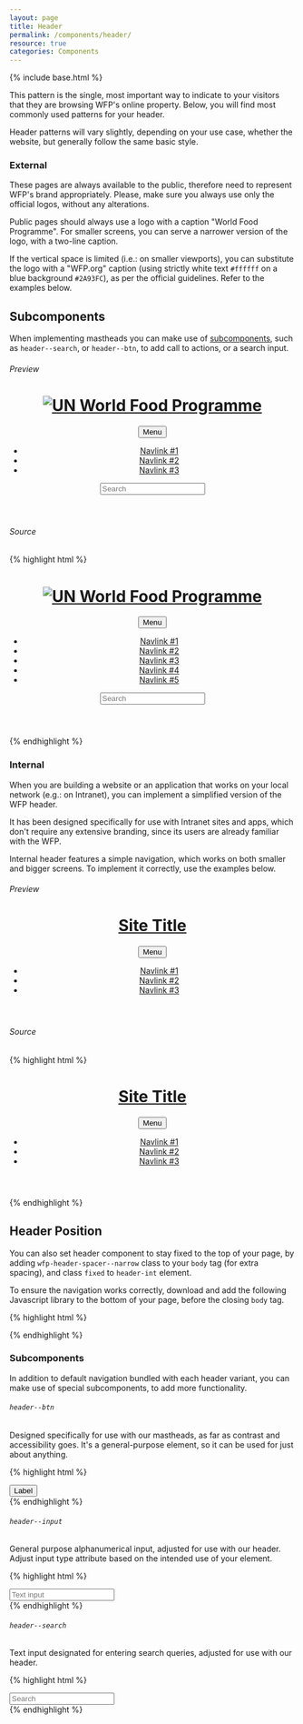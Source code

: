 ```yaml
---
layout: page
title: Header
permalink: /components/header/
resource: true
categories: Components
---
```

{% include base.html %}

This pattern is the single, most important way to indicate to your visitors that they are browsing WFP's online property. Below, you will find most commonly used patterns for your header.

Header patterns will vary slightly, depending on your use case, whether the website, but generally follow the same basic style.

### External
These pages are always available to the public, therefore need to represent WFP's brand appropriately. Please, make sure you always use only the official logos, without any alterations.

Public pages should always use a logo with a caption "World Food Programme". For smaller screens, you can serve a narrower version of the logo, with a two-line caption.

If the vertical space is limited (i.e.: on smaller viewports), you can substitute the logo with a "WFP.org" caption (using strictly white text `#ffffff` on a blue background `#2A93FC`), as per the official guidelines. Refer to the examples below.

<div class="notice">
  <h2 class="title">Subcomponents</h2>
  <p>When implementing mastheads you can make use of <a href="#subcomponents">subcomponents</a>, such as <code>header--search</code>, or <code>header--btn</code>, to add call to actions, or a search input.</p>
</div>

###### Preview
<header class="wfp-header-ext">
  <div class="wfp-grid wfp-wrapper">
    <div class="wfp-u-2-3 wfp-u-sm-1-4 header--container">
      <h1 class="header--title">
        <a href="#" class="header--logo">
          <img src="{{ base }}/img/logos/light/png/1x/en-standard.png" srcset="{{ base }}/img/logos/light/png/1x/en-standard.png 1x, {{ base }}/img/logos/light/png/2x/en-standard.png 2x" alt="UN World Food Programme">
        </a>
      </h1>
    </div>
    <div class="wfp-u-1-3 wfp-u-sm-3-4 header--nav">
      <button class="header--btn" id="js-example-menu-trigger">Menu</button>
      <nav class="header--menu" id="js-example-menu">
        <ul class="menu--group">
          <li class="menu--item"><a href="#" class="menu--link active">Navlink #1</a></li>
          <li class="menu--item"><a href="#" class="menu--link">Navlink #2</a></li>
          <li class="menu--item"><a href="#" class="menu--link">Navlink #3</a></li>
        </ul>
      </nav>
      <div class="header--misc">
        <div class="header--search">
          <input type="search" class="header--input" placeholder="Search">
        </div>
      </div>
    </div>
  </div>
</header>

###### Source
{% highlight html %}
<header class="wfp-header-ext">
  <div class="wfp-grid wfp-wrapper">
    <div class="wfp-u-2-3 wfp-u-sm-1-4 header--container">
      <h1 class="header--title">
        <a href="#" class="header--logo">
          <img src="en-standard.png" srcset="en-standard.png 1x, en-standard@2x.png 2x" alt="UN World Food Programme">
        </a>
      </h1>
    </div>
    <div class="wfp-u-1-3 wfp-u-sm-3-4 header--nav">
      <button class="header--btn" id="js-example-menu-trigger">Menu</button>
      <nav class="header--menu" id="js-example-menu">
        <ul class="menu--group">
          <li class="menu--item"><a href="#" class="menu--link active">Navlink #1</a></li>
          <li class="menu--item"><a href="#" class="menu--link">Navlink #2</a></li>
          <li class="menu--item"><a href="#" class="menu--link">Navlink #3</a></li>
          <li class="menu--item"><a href="#" class="menu--link">Navlink #4</a></li>
          <li class="menu--item"><a href="#" class="menu--link">Navlink #5</a></li>
        </ul>
      </nav>
      <div class="header--misc">
        <div class="header--search">
          <input type="search" class="header--input" placeholder="Search">
        </div>
      </div>
    </div>
  </div>
</header>
{% endhighlight %}

### Internal
When you are building a website or an application that works on your local network (e.g.: on Intranet), you can implement a simplified version of the WFP header.

It has been designed specifically for use with Intranet sites and apps, which don't require any extensive branding, since its users are already familiar with the WFP.

Internal header features a simple navigation, which works on both smaller and bigger screens. To implement it correctly, use the examples below.

###### Preview
<header class="wfp-header-int">
  <div class="wfp-grid wfp-wrapper">
    <div class="wfp-u-3-5 wfp-u-md-1-3 header--container">
      <h1 class="header--title">
        <a href="#" class="header--logo">Site Title</a>
      </h1>
    </div>
    <div class="wfp-u-2-5 wfp-u-md-2-3 header--nav">
      <button class="header--btn" id="js-example-menu-trigger">Menu</button>
      <nav class="header--menu" id="js-example-menu">
        <ul class="menu--group">
          <li class="menu--item"><a href="#" class="menu--link active">Navlink #1</a></li>
          <li class="menu--item"><a href="#" class="menu--link">Navlink #2</a></li>
          <li class="menu--item"><a href="#" class="menu--link">Navlink #3</a></li>
        </ul>
      </nav>
    </div>
  </div>
</header>

###### Source
{% highlight html %}
<header class="wfp-header-int">
  <div class="wfp-grid wfp-wrapper">
    <div class="wfp-u-3-5 wfp-u-md-1-3 header--container">
      <h1 class="header--title">
        <a href="#" class="header--logo">Site Title</a>
      </h1>
    </div>
    <div class="wfp-u-2-5 wfp-u-md-2-3 header--nav">
      <button class="header--btn" id="js-nav-trigger">Menu</button>
      <nav class="header--menu" id="js-nav">
        <ul class="menu--group">
          <li class="menu--item"><a href="#" class="menu--link active">Navlink #1</a></li>
          <li class="menu--item"><a href="#" class="menu--link">Navlink #2</a></li>
          <li class="menu--item"><a href="#" class="menu--link">Navlink #3</a></li>
        </ul>
      </nav>
    </div>
  </div>
</header>
{% endhighlight %}

<div class="notice">
  <h2 class="title">Header Position</h2>
  <p>You can also set header component to stay fixed to the top of your page, by adding <code>wfp-header-spacer--narrow</code> class to your <code>body</code> tag (for extra spacing), and class <code>fixed</code> to <code>header-int</code> element.</p>
</div>

To ensure the navigation works correctly, download and add the following Javascript library to the bottom of your page, before the closing `body` tag.

{% highlight html %}
<script src="/js/lib/responsive-nav.min.js"></script>
<script>
  var nav = responsiveNav("#js-nav", {
    customToggle: "js-nav-trigger",
    navClass: "header--menu",
    openPos: "fixed", // `absolute`, or `fixed`
    closedPos: "static"
  });
</script>
{% endhighlight %}


### Subcomponents
In addition to default navigation bundled with each header variant, you can make use of special subcomponents, to add more functionality.

###### `header--btn`
Designed specifically for use with our mastheads, as far as contrast and accessibility goes. It's a general-purpose element, so it can be used for just about anything.

{% highlight html %}
<div class="header--misc">
  <button class="header--btn">Label</button>
</div>
{% endhighlight %}

###### `header--input`
General purpose alphanumerical input, adjusted for use with our header. Adjust input type attribute based on the intended use of your element.

{% highlight html %}
<div class="header--misc">
  <input type="text" class="header--input" placeholder="Text input">
</div>
{% endhighlight %}

###### `header--search`
Text input designated for entering search queries, adjusted for use with our header.

{% highlight html %}
<div class="header--misc">
  <div class="header--search">
    <input type="search" class="header--input" placeholder="Search">
  </div>
</div>
{% endhighlight %}
